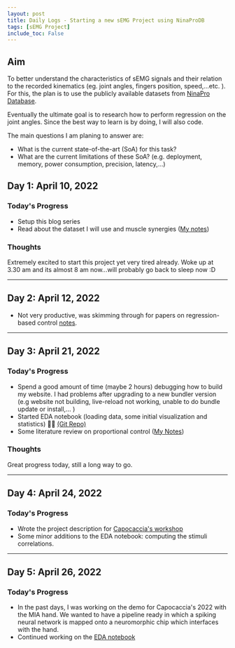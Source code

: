 ```yaml
---
layout: post
title: Daily Logs - Starting a new sEMG Project using NinaProDB
tags: [sEMG Project]
include_toc: False
---
```

## Aim
To better understand the characteristics of sEMG signals and their relation to the recorded kinematics (eg. joint 
angles, fingers position, speed,...etc. ). For this, the plan is to use the publicly available datasets from [NinaPro 
Database](http://ninaweb.hevs.ch).

Eventually the ultimate goal is to research how to perform regression on the joint angles. Since the best way to 
learn is by doing, I will also code.

The main questions 
I am 
planing to answer are:
- What is the current state-of-the-art (SoA) for this task?
- What are the current limitations of these SoA? (e.g. deployment, memory, power consumption, precision, latency,...)

## Day 1: April 10, 2022 
### Today's Progress
- Setup this blog series
- Read about the dataset I will use and muscle synergies ([My notes](2022-04-10-ninapro_description.md))


### Thoughts
Extremely excited to start this project yet very tired already. Woke up at 3.30 am and its almost 8 am now...will 
probably go back to sleep now :D

----
## Day 2: April 12, 2022
- Not very productive, was skimming through for papers on regression-based control [notes](2022-04-12-zshell.md).

---
## Day 3: April 21, 2022
### Today's Progress
- Spend a good amount of time (maybe 2 hours) debugging how to build my website. I had problems after upgrading to 
a new bundler version (e.g website not building, live-reload not working, unable to do bundle update or install,... )
- Started EDA notebook (loading data, some initial visualization and statistics) 💪🏼 [(Git 
  Repo)](https://github.com/FarahBaracat/ninapro_db8)
- Some literature review on proportional control ([My Notes](2022-04-21-proportional_control.md))

### Thoughts
Great progress today, still a long way to go.


---
## Day 4: April 24, 2022
### Today's Progress
- Wrote the project description for [Capocaccia's workshop](https://capocaccia.cc/en/)
- Some minor additions to the EDA notebook: computing the stimuli correlations.

---
## Day 5: April 26, 2022
### Today's Progress
- In the past days, I was working on the demo for Capocaccia's 2022 with the MIA hand. We wanted to have a pipeline 
  ready in which a spiking neural network is mapped onto a neuromorphic chip which interfaces with the hand.
- Continued working on the [EDA notebook](https://github.com/FarahBaracat/ninapro_db8)